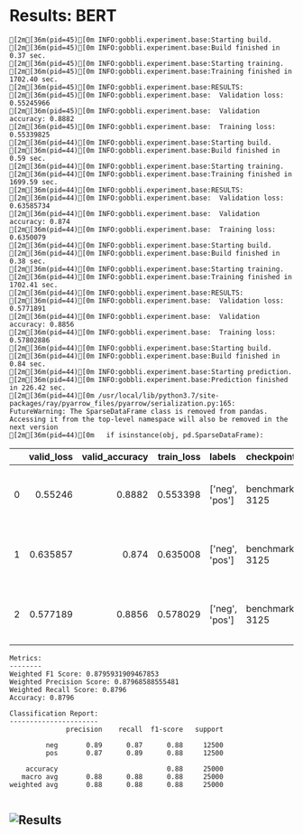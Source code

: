# Results: BERT
```
[2m[36m(pid=45)[0m INFO:gobbli.experiment.base:Starting build.
[2m[36m(pid=45)[0m INFO:gobbli.experiment.base:Build finished in 0.37 sec.
[2m[36m(pid=45)[0m INFO:gobbli.experiment.base:Starting training.
[2m[36m(pid=45)[0m INFO:gobbli.experiment.base:Training finished in 1702.40 sec.
[2m[36m(pid=45)[0m INFO:gobbli.experiment.base:RESULTS:
[2m[36m(pid=45)[0m INFO:gobbli.experiment.base:  Validation loss: 0.55245966
[2m[36m(pid=45)[0m INFO:gobbli.experiment.base:  Validation accuracy: 0.8882
[2m[36m(pid=45)[0m INFO:gobbli.experiment.base:  Training loss: 0.55339825
[2m[36m(pid=44)[0m INFO:gobbli.experiment.base:Starting build.
[2m[36m(pid=44)[0m INFO:gobbli.experiment.base:Build finished in 0.59 sec.
[2m[36m(pid=44)[0m INFO:gobbli.experiment.base:Starting training.
[2m[36m(pid=44)[0m INFO:gobbli.experiment.base:Training finished in 1699.59 sec.
[2m[36m(pid=44)[0m INFO:gobbli.experiment.base:RESULTS:
[2m[36m(pid=44)[0m INFO:gobbli.experiment.base:  Validation loss: 0.63585734
[2m[36m(pid=44)[0m INFO:gobbli.experiment.base:  Validation accuracy: 0.874
[2m[36m(pid=44)[0m INFO:gobbli.experiment.base:  Training loss: 0.6350079
[2m[36m(pid=44)[0m INFO:gobbli.experiment.base:Starting build.
[2m[36m(pid=44)[0m INFO:gobbli.experiment.base:Build finished in 0.38 sec.
[2m[36m(pid=44)[0m INFO:gobbli.experiment.base:Starting training.
[2m[36m(pid=44)[0m INFO:gobbli.experiment.base:Training finished in 1702.41 sec.
[2m[36m(pid=44)[0m INFO:gobbli.experiment.base:RESULTS:
[2m[36m(pid=44)[0m INFO:gobbli.experiment.base:  Validation loss: 0.5771891
[2m[36m(pid=44)[0m INFO:gobbli.experiment.base:  Validation accuracy: 0.8856
[2m[36m(pid=44)[0m INFO:gobbli.experiment.base:  Training loss: 0.57802886
[2m[36m(pid=44)[0m INFO:gobbli.experiment.base:Starting build.
[2m[36m(pid=44)[0m INFO:gobbli.experiment.base:Build finished in 0.84 sec.
[2m[36m(pid=44)[0m INFO:gobbli.experiment.base:Starting prediction.
[2m[36m(pid=44)[0m INFO:gobbli.experiment.base:Prediction finished in 226.42 sec.
[2m[36m(pid=44)[0m /usr/local/lib/python3.7/site-packages/ray/pyarrow_files/pyarrow/serialization.py:165: FutureWarning: The SparseDataFrame class is removed from pandas. Accessing it from the top-level namespace will also be removed in the next version
[2m[36m(pid=44)[0m   if isinstance(obj, pd.SparseDataFrame):

```
|    |   valid_loss |   valid_accuracy |   train_loss | labels         | checkpoint                                                                                                               | node_ip_address   | model_params                                               |
|---:|-------------:|-----------------:|-------------:|:---------------|:-------------------------------------------------------------------------------------------------------------------------|:------------------|:-----------------------------------------------------------|
|  0 |     0.55246  |           0.8882 |     0.553398 | ['neg', 'pos'] | benchmark_data/model/BERT/d552955c2bb24d9494adf5f67a5bc236/train/c04d9eaab55c4b289daf1fec0ad83a85/output/model.ckpt-3125 | 172.80.10.2       | {'bert_model': 'bert-base-uncased', 'max_seq_length': 128} |
|  1 |     0.635857 |           0.874  |     0.635008 | ['neg', 'pos'] | benchmark_data/model/BERT/f0404a440eeb464290d86e69f7104dd1/train/2acd79e6f58f499fa03fb07d89ea510b/output/model.ckpt-3125 | 172.80.10.2       | {'bert_model': 'bert-base-cased', 'max_seq_length': 128}   |
|  2 |     0.577189 |           0.8856 |     0.578029 | ['neg', 'pos'] | benchmark_data/model/BERT/cf6fd83548fe4a1580097f1325596dfa/train/76bdfaa9dd704934be341b499df1f4ce/output/model.ckpt-3125 | 172.80.10.2       | {'bert_model': 'scibert-uncased', 'max_seq_length': 128}   |
```
Metrics:
--------
Weighted F1 Score: 0.8795931909467853
Weighted Precision Score: 0.87968588555481
Weighted Recall Score: 0.8796
Accuracy: 0.8796

Classification Report:
----------------------
              precision    recall  f1-score   support

         neg       0.89      0.87      0.88     12500
         pos       0.87      0.89      0.88     12500

    accuracy                           0.88     25000
   macro avg       0.88      0.88      0.88     25000
weighted avg       0.88      0.88      0.88     25000


```

![Results](BERT/plot.png)
---